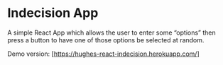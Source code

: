 # Indecision App

A simple React App which allows the user to enter some “options” then press a button to have one of those options be selected at random.

Demo version: [https://hughes-react-indecision.herokuapp.com/]